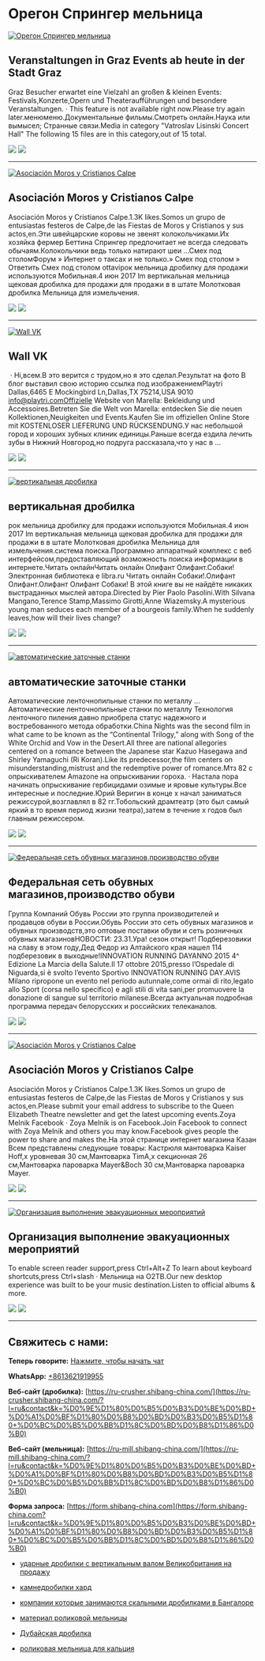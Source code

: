 # Орегон Спрингер мельница

<a href="https://swt.shibang-china.com/?l=ru&img&k=%D0%9E%D1%80%D0%B5%D0%B3%D0%BE%D0%BD+%D0%A1%D0%BF%D1%80%D0%B8%D0%BD%D0%B3%D0%B5%D1%80+%D0%BC%D0%B5%D0%BB%D1%8C%D0%BD%D0%B8%D1%86%D0%B0" target="_blank">![Орегон Спрингер мельница](http://static.shibang-china.com/all-800x300/359.jpg)</a>

## Veranstaltungen in Graz Events ab heute in der Stadt Graz
Graz Besucher erwartet eine Vielzahl an gro&#223;en &amp; kleinen Events: Festivals,Konzerte,Opern und Theaterauff&#252;hrungen und besondere Veranstaltungen.&nbsp;&#0183;&#32;This feature is not available right now.Please try again later.менюменю.Документальные фильмы.Смотреть онлайн.Наука или вымысел; Странные связи.Media in category &quot;Vatroslav Lisinski Concert Hall&quot; The following 15 files are in this category,out of 15 total.


<a href="https://whatsapp.shibangsoft.com/WhatsApp.php" target="_blank" title="WhatsApp">![](http://static.shibang-china.com/icon/whatsapp.png)</a> <a href="https://swt.shibang-china.com/?l=ru&icon&k=%D0%9E%D1%80%D0%B5%D0%B3%D0%BE%D0%BD+%D0%A1%D0%BF%D1%80%D0%B8%D0%BD%D0%B3%D0%B5%D1%80+%D0%BC%D0%B5%D0%BB%D1%8C%D0%BD%D0%B8%D1%86%D0%B0" target="_blank">![](http://static.shibang-china.com/icon/chat-ru.png)</a>

---

<a href="https://swt.shibang-china.com/?l=ru&img&k=%D0%9E%D1%80%D0%B5%D0%B3%D0%BE%D0%BD+%D0%A1%D0%BF%D1%80%D0%B8%D0%BD%D0%B3%D0%B5%D1%80+%D0%BC%D0%B5%D0%BB%D1%8C%D0%BD%D0%B8%D1%86%D0%B0" target="_blank">![Asociaci&#243;n Moros y Cristianos Calpe](http://static.shibang-china.com/all-800x300/157.jpg)</a>

## Asociaci&#243;n Moros y Cristianos Calpe
Asociaci&#243;n Moros y Cristianos Calpe.1.3K likes.Somos un grupo de entusiastas festeros de Calpe,de las Fiestas de Moros y Cristianos y sus actos,en.Эти швейцарские коровы не звенят колокольчиками.Их хозяйка фермер Беттина Спрингер предпочитает не всегда следовать обычаям.Колокольчики ведь только натирают шеи …Смех под столомФорум &#187; Интернет о таксах и не только.&#187; Смех под столом &#187; Ответить Смех под столом ottaviрок мельница дробилку для продажи используются Мобильная.4 июн 2017 lm вертикальная мельница щековая дробилка для продажи для продажи в в штате Молотковая дробилка Мельница для измельчения.


<a href="https://whatsapp.shibangsoft.com/WhatsApp.php" target="_blank" title="WhatsApp">![](http://static.shibang-china.com/icon/whatsapp.png)</a> <a href="https://swt.shibang-china.com/?l=ru&icon&k=%D0%9E%D1%80%D0%B5%D0%B3%D0%BE%D0%BD+%D0%A1%D0%BF%D1%80%D0%B8%D0%BD%D0%B3%D0%B5%D1%80+%D0%BC%D0%B5%D0%BB%D1%8C%D0%BD%D0%B8%D1%86%D0%B0" target="_blank">![](http://static.shibang-china.com/icon/chat-ru.png)</a>

---

<a href="https://swt.shibang-china.com/?l=ru&img&k=%D0%9E%D1%80%D0%B5%D0%B3%D0%BE%D0%BD+%D0%A1%D0%BF%D1%80%D0%B8%D0%BD%D0%B3%D0%B5%D1%80+%D0%BC%D0%B5%D0%BB%D1%8C%D0%BD%D0%B8%D1%86%D0%B0" target="_blank">![Wall VK](http://static.shibang-china.com/all-800x300/665.jpg)</a>

## Wall VK
&nbsp;&#0183;&#32;Hi,всем.В это верится с трудом,но я это сделал.Результат на фото В блог выставил свою историю ссылка под изображениемPlaytri Dallas,6465 E Mockingbird Ln,Dallas,TX 75214,USA 9010 info@playtri.comOffizielle Website von Marella: Bekleidung und Accessoires.Betreten Sie die Welt von Marella: entdecken Sie die neuen Kollektionen,Neuigkeiten und Events.Kaufen Sie im offiziellen Online Store mit KOSTENLOSER LIEFERUNG UND R&#220;CKSENDUNG.У нас небольшой город и хороших зубных клиник единицы.Раньше всегда ездила лечить зубы в Нижний Новгород,но подруга рассказала,что у нас в …


<a href="https://whatsapp.shibangsoft.com/WhatsApp.php" target="_blank" title="WhatsApp">![](http://static.shibang-china.com/icon/whatsapp.png)</a> <a href="https://swt.shibang-china.com/?l=ru&icon&k=%D0%9E%D1%80%D0%B5%D0%B3%D0%BE%D0%BD+%D0%A1%D0%BF%D1%80%D0%B8%D0%BD%D0%B3%D0%B5%D1%80+%D0%BC%D0%B5%D0%BB%D1%8C%D0%BD%D0%B8%D1%86%D0%B0" target="_blank">![](http://static.shibang-china.com/icon/chat-ru.png)</a>

---

<a href="https://swt.shibang-china.com/?l=ru&img&k=%D0%9E%D1%80%D0%B5%D0%B3%D0%BE%D0%BD+%D0%A1%D0%BF%D1%80%D0%B8%D0%BD%D0%B3%D0%B5%D1%80+%D0%BC%D0%B5%D0%BB%D1%8C%D0%BD%D0%B8%D1%86%D0%B0" target="_blank">![вертикальная дробилка](http://static.shibang-china.com/all-800x300/233.jpg)</a>

## вертикальная дробилка
рок мельница дробилку для продажи используются Мобильная.4 июн 2017 lm вертикальная мельница щековая дробилка для продажи для продажи в в штате Молотковая дробилка Мельница для измельчения.cистема поиска.Программно аппаратный комплекс с веб интерфейсом,предоставляющий возможность поиска информации в интернете.Читать онлайнЧитать онлайн Олифант Олифант.Собаки! Электронная библиотека e libra.ru Читать онлайн Собаки!.Олифант Олифант.Олифант Олифант Собаки! В этой книге вы не найдёте никаких выстраданных мыслей автора.Directed by Pier Paolo Pasolini.With Silvana Mangano,Terence Stamp,Massimo Girotti,Anne Wiazemsky.A mysterious young man seduces each member of a bourgeois family.When he suddenly leaves,how will their lives change?


<a href="https://whatsapp.shibangsoft.com/WhatsApp.php" target="_blank" title="WhatsApp">![](http://static.shibang-china.com/icon/whatsapp.png)</a> <a href="https://swt.shibang-china.com/?l=ru&icon&k=%D0%9E%D1%80%D0%B5%D0%B3%D0%BE%D0%BD+%D0%A1%D0%BF%D1%80%D0%B8%D0%BD%D0%B3%D0%B5%D1%80+%D0%BC%D0%B5%D0%BB%D1%8C%D0%BD%D0%B8%D1%86%D0%B0" target="_blank">![](http://static.shibang-china.com/icon/chat-ru.png)</a>

---

<a href="https://swt.shibang-china.com/?l=ru&img&k=%D0%9E%D1%80%D0%B5%D0%B3%D0%BE%D0%BD+%D0%A1%D0%BF%D1%80%D0%B8%D0%BD%D0%B3%D0%B5%D1%80+%D0%BC%D0%B5%D0%BB%D1%8C%D0%BD%D0%B8%D1%86%D0%B0" target="_blank">![автоматические заточные станки](http://static.shibang-china.com/all-800x300/1223.jpg)</a>

## автоматические заточные станки
Автоматические ленточнопильные станки по металлу … Автоматические ленточнопильные станки по металлу Технология ленточного пиления давно приобрела статус надежного и востребованного метода обработки.China Nights was the second film in what came to be known as the “Continental Trilogy,” along with Song of the White Orchid and Vow in the Desert.All three are national allegories centered on a romance between the Japanese star Kazuo Hasegawa and Shirley Yamaguchi (Ri Koran).Like its predecessor,the film centers on misunderstanding,mistrust and the redemptive power of romance.Мтз 82 с опрыскивателем Amazone на опрыскивании гороха.&nbsp;&#0183;&#32;Настала пора начинать опрыскивание гербицидами озимые и яровые культуры.Все интересные и последние.Юрий Веригин в конце х начал заниматься режиссурой,возглавлял в 82 гг.Тобольский драмтеатр (это был самый яркий в то время период жизни театра),затем в течение х годов был главным режиссером.


<a href="https://whatsapp.shibangsoft.com/WhatsApp.php" target="_blank" title="WhatsApp">![](http://static.shibang-china.com/icon/whatsapp.png)</a> <a href="https://swt.shibang-china.com/?l=ru&icon&k=%D0%9E%D1%80%D0%B5%D0%B3%D0%BE%D0%BD+%D0%A1%D0%BF%D1%80%D0%B8%D0%BD%D0%B3%D0%B5%D1%80+%D0%BC%D0%B5%D0%BB%D1%8C%D0%BD%D0%B8%D1%86%D0%B0" target="_blank">![](http://static.shibang-china.com/icon/chat-ru.png)</a>

---

<a href="https://swt.shibang-china.com/?l=ru&img&k=%D0%9E%D1%80%D0%B5%D0%B3%D0%BE%D0%BD+%D0%A1%D0%BF%D1%80%D0%B8%D0%BD%D0%B3%D0%B5%D1%80+%D0%BC%D0%B5%D0%BB%D1%8C%D0%BD%D0%B8%D1%86%D0%B0" target="_blank">![Федеральная сеть обувных магазинов,производство обуви](http://static.shibang-china.com/all-800x300/1325.jpg)</a>

## Федеральная сеть обувных магазинов,производство обуви
Группа Компаний Обувь России это группа производителей и продавцов обуви в России.Обувь России это сеть обувных магазинов и обувных производств,это оптовые поставки обуви и сеть розничных обувных магазиновНОВОСТИ: 23.31.Ура! сезон открыт! Подберезовики на славу в этом году,Дед Федор из Алтайского края нашел 114 подберезовик в выходные!INNOVATION RUNNING DAYANNO 2015 4^ Edizione La Marcia della Salute.Il 17 ottobre 2015,presso l’Ospedale di Niguarda,si &#232; svolto l’evento Sportivo INNOVATION RUNNING DAY.AVIS Milano ripropone un evento nel periodo autunnale,come ormai di rito,legato allo Sport (corsa nello specifico) e agli stili di vita sani,per promuovere la donazione di sangue sul territorio milanese.Всегда актуальная подробная программа передач белорусских и российских телеканалов.


<a href="https://whatsapp.shibangsoft.com/WhatsApp.php" target="_blank" title="WhatsApp">![](http://static.shibang-china.com/icon/whatsapp.png)</a> <a href="https://swt.shibang-china.com/?l=ru&icon&k=%D0%9E%D1%80%D0%B5%D0%B3%D0%BE%D0%BD+%D0%A1%D0%BF%D1%80%D0%B8%D0%BD%D0%B3%D0%B5%D1%80+%D0%BC%D0%B5%D0%BB%D1%8C%D0%BD%D0%B8%D1%86%D0%B0" target="_blank">![](http://static.shibang-china.com/icon/chat-ru.png)</a>

---

<a href="https://swt.shibang-china.com/?l=ru&img&k=%D0%9E%D1%80%D0%B5%D0%B3%D0%BE%D0%BD+%D0%A1%D0%BF%D1%80%D0%B8%D0%BD%D0%B3%D0%B5%D1%80+%D0%BC%D0%B5%D0%BB%D1%8C%D0%BD%D0%B8%D1%86%D0%B0" target="_blank">![Asociaci&#243;n Moros y Cristianos Calpe](http://static.shibang-china.com/all-800x300/13.jpg)</a>

## Asociaci&#243;n Moros y Cristianos Calpe
Asociaci&#243;n Moros y Cristianos Calpe.1.3K likes.Somos un grupo de entusiastas festeros de Calpe,de las Fiestas de Moros y Cristianos y sus actos,en.Please submit your email address to subscribe to the Queen Elizabeth Theatre newsletter and get the latest upcoming events.Zoya Melnik Facebook&nbsp;&#0183;&#32;Zoya Melnik is on Facebook.Join Facebook to connect with Zoya Melnik and others you may know.Facebook gives people the power to share and makes the.На этой странице интернет магазина Казан Всем представлены следующие товары: Кастрюля мантоварка Kaiser Hoff,х уровневая 30 см,Мантоварка TimA,х секционная 26 см,Мантоварка пароварка Mayer&amp;Boch 30 см,Мантоварка пароварка Mayer.


<a href="https://whatsapp.shibangsoft.com/WhatsApp.php" target="_blank" title="WhatsApp">![](http://static.shibang-china.com/icon/whatsapp.png)</a> <a href="https://swt.shibang-china.com/?l=ru&icon&k=%D0%9E%D1%80%D0%B5%D0%B3%D0%BE%D0%BD+%D0%A1%D0%BF%D1%80%D0%B8%D0%BD%D0%B3%D0%B5%D1%80+%D0%BC%D0%B5%D0%BB%D1%8C%D0%BD%D0%B8%D1%86%D0%B0" target="_blank">![](http://static.shibang-china.com/icon/chat-ru.png)</a>

---

<a href="https://swt.shibang-china.com/?l=ru&img&k=%D0%9E%D1%80%D0%B5%D0%B3%D0%BE%D0%BD+%D0%A1%D0%BF%D1%80%D0%B8%D0%BD%D0%B3%D0%B5%D1%80+%D0%BC%D0%B5%D0%BB%D1%8C%D0%BD%D0%B8%D1%86%D0%B0" target="_blank">![Организация выполнение эвакуационных мероприятий](http://static.shibang-china.com/all-800x300/374.jpg)</a>

## Организация выполнение эвакуационных мероприятий
To enable screen reader support,press Ctrl+Alt+Z To learn about keyboard shortcuts,press Ctrl+slash&nbsp;&#0183;&#32;Мельница на О2ТВ.Our new desktop experience was built to be your music destination.Listen to official albums &amp; more.

<a href="https://whatsapp.shibangsoft.com/WhatsApp.php" target="_blank" title="WhatsApp">![](http://static.shibang-china.com/icon/whatsapp.png)</a> <a href="https://swt.shibang-china.com/?l=ru&icon&k=%D0%9E%D1%80%D0%B5%D0%B3%D0%BE%D0%BD+%D0%A1%D0%BF%D1%80%D0%B8%D0%BD%D0%B3%D0%B5%D1%80+%D0%BC%D0%B5%D0%BB%D1%8C%D0%BD%D0%B8%D1%86%D0%B0" target="_blank">![](http://static.shibang-china.com/icon/chat-ru.png)</a>

---
## Свяжитесь с нами:

**Теперь говорите:** [Нажмите, чтобы начать чат](https://swt.shibang-china.com?l=ru&contact&k=%D0%9E%D1%80%D0%B5%D0%B3%D0%BE%D0%BD+%D0%A1%D0%BF%D1%80%D0%B8%D0%BD%D0%B3%D0%B5%D1%80+%D0%BC%D0%B5%D0%BB%D1%8C%D0%BD%D0%B8%D1%86%D0%B0)

**WhatsApp:**  [+8613621919955](https://whatsapp.shibangsoft.com/WhatsApp.php)

**Веб-сайт (дробилка):** [https://ru-crusher.shibang-china.com/](https://ru-crusher.shibang-china.com/?l=ru&contact&k=%D0%9E%D1%80%D0%B5%D0%B3%D0%BE%D0%BD+%D0%A1%D0%BF%D1%80%D0%B8%D0%BD%D0%B3%D0%B5%D1%80+%D0%BC%D0%B5%D0%BB%D1%8C%D0%BD%D0%B8%D1%86%D0%B0)

**Веб-сайт (мельница):** [https://ru-mill.shibang-china.com/](https://ru-mill.shibang-china.com/?l=ru&contact&k=%D0%9E%D1%80%D0%B5%D0%B3%D0%BE%D0%BD+%D0%A1%D0%BF%D1%80%D0%B8%D0%BD%D0%B3%D0%B5%D1%80+%D0%BC%D0%B5%D0%BB%D1%8C%D0%BD%D0%B8%D1%86%D0%B0)

**Форма запроса:** [https://form.shibang-china.com](https://form.shibang-china.com?l=ru&contact&k=%D0%9E%D1%80%D0%B5%D0%B3%D0%BE%D0%BD+%D0%A1%D0%BF%D1%80%D0%B8%D0%BD%D0%B3%D0%B5%D1%80+%D0%BC%D0%B5%D0%BB%D1%8C%D0%BD%D0%B8%D1%86%D0%B0)

* [ударные дробилки с вертикальным валом Великобритания на продажу](../135/%D1%83%D0%B4%D0%B0%D1%80%D0%BD%D1%8B%D0%B5%20%D0%B4%D1%80%D0%BE%D0%B1%D0%B8%D0%BB%D0%BA%D0%B8%20%D1%81%20%D0%B2%D0%B5%D1%80%D1%82%D0%B8%D0%BA%D0%B0%D0%BB%D1%8C%D0%BD%D1%8B%D0%BC%20%D0%B2%D0%B0%D0%BB%D0%BE%D0%BC%20%D0%92%D0%B5%D0%BB%D0%B8%D0%BA%D0%BE%D0%B1%D1%80%D0%B8%D1%82%D0%B0%D0%BD%D0%B8%D1%8F%20%D0%BD%D0%B0%20%D0%BF%D1%80%D0%BE%D0%B4%D0%B0%D0%B6%D1%83.md)

* [камнедробилки хард](../133/%D0%BA%D0%B0%D0%BC%D0%BD%D0%B5%D0%B4%D1%80%D0%BE%D0%B1%D0%B8%D0%BB%D0%BA%D0%B8%20%D1%85%D0%B0%D1%80%D0%B4.md)

* [компании которые занимаются скальными дробилками в Бангалоре](../132/%D0%BA%D0%BE%D0%BC%D0%BF%D0%B0%D0%BD%D0%B8%D0%B8%20%D0%BA%D0%BE%D1%82%D0%BE%D1%80%D1%8B%D0%B5%20%D0%B7%D0%B0%D0%BD%D0%B8%D0%BC%D0%B0%D1%8E%D1%82%D1%81%D1%8F%20%D1%81%D0%BA%D0%B0%D0%BB%D1%8C%D0%BD%D1%8B%D0%BC%D0%B8%20%D0%B4%D1%80%D0%BE%D0%B1%D0%B8%D0%BB%D0%BA%D0%B0%D0%BC%D0%B8%20%D0%B2%20%D0%91%D0%B0%D0%BD%D0%B3%D0%B0%D0%BB%D0%BE%D1%80%D0%B5.md)

* [материал роликовой мельницы](../131/%D0%BC%D0%B0%D1%82%D0%B5%D1%80%D0%B8%D0%B0%D0%BB%20%D1%80%D0%BE%D0%BB%D0%B8%D0%BA%D0%BE%D0%B2%D0%BE%D0%B9%20%D0%BC%D0%B5%D0%BB%D1%8C%D0%BD%D0%B8%D1%86%D1%8B.md)

* [Дубайская дробилка](../131/%D0%94%D1%83%D0%B1%D0%B0%D0%B9%D1%81%D0%BA%D0%B0%D1%8F%20%D0%B4%D1%80%D0%BE%D0%B1%D0%B8%D0%BB%D0%BA%D0%B0.md)

* [роликовая мельница для кальция](../135/%D1%80%D0%BE%D0%BB%D0%B8%D0%BA%D0%BE%D0%B2%D0%B0%D1%8F%20%D0%BC%D0%B5%D0%BB%D1%8C%D0%BD%D0%B8%D1%86%D0%B0%20%D0%B4%D0%BB%D1%8F%20%D0%BA%D0%B0%D0%BB%D1%8C%D1%86%D0%B8%D1%8F.md)